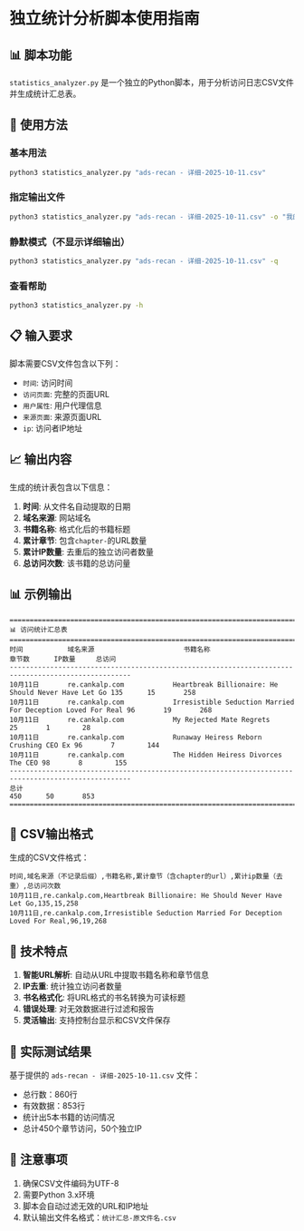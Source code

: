 # 独立统计分析脚本使用指南

## 📊 脚本功能
`statistics_analyzer.py` 是一个独立的Python脚本，用于分析访问日志CSV文件并生成统计汇总表。

## 🚀 使用方法

### 基本用法
```bash
python3 statistics_analyzer.py "ads-recan - 详细-2025-10-11.csv"
```

### 指定输出文件
```bash
python3 statistics_analyzer.py "ads-recan - 详细-2025-10-11.csv" -o "我的统计报表.csv"
```

### 静默模式（不显示详细输出）
```bash
python3 statistics_analyzer.py "ads-recan - 详细-2025-10-11.csv" -q
```

### 查看帮助
```bash
python3 statistics_analyzer.py -h
```

## 📋 输入要求
脚本需要CSV文件包含以下列：
- `时间`: 访问时间
- `访问页面`: 完整的页面URL
- `用户属性`: 用户代理信息
- `来源页面`: 来源页面URL
- `ip`: 访问者IP地址

## 📈 输出内容
生成的统计表包含以下信息：
1. **时间**: 从文件名自动提取的日期
2. **域名来源**: 网站域名
3. **书籍名称**: 格式化后的书籍标题
4. **累计章节**: 包含`chapter-`的URL数量
5. **累计IP数量**: 去重后的独立访问者数量
6. **总访问次数**: 该书籍的总访问量

## 📊 示例输出
```
====================================================================================================
📊 访问统计汇总表
====================================================================================================
时间           域名来源                      书籍名称                                章节数      IP数量     总访问     
----------------------------------------------------------------------------------------------------
10月11日       re.cankalp.com            Heartbreak Billionaire: He Should Never Have Let Go 135      15       258     
10月11日       re.cankalp.com            Irresistible Seduction Married For Deception Loved For Real 96       19       268     
10月11日       re.cankalp.com            My Rejected Mate Regrets            25       1        28      
10月11日       re.cankalp.com            Runaway Heiress Reborn Crushing CEO Ex 96       7        144     
10月11日       re.cankalp.com            The Hidden Heiress Divorces The CEO 98       8        155     
----------------------------------------------------------------------------------------------------
总计                                                                       450      50       853     
====================================================================================================
```

## 📄 CSV输出格式
生成的CSV文件格式：
```csv
时间,域名来源（不记录后缀）,书籍名称,累计章节（含chapter的url）,累计ip数量（去重）,总访问次数
10月11日,re.cankalp.com,Heartbreak Billionaire: He Should Never Have Let Go,135,15,258
10月11日,re.cankalp.com,Irresistible Seduction Married For Deception Loved For Real,96,19,268
```

## 🔧 技术特点
1. **智能URL解析**: 自动从URL中提取书籍名称和章节信息
2. **IP去重**: 统计独立访问者数量
3. **书名格式化**: 将URL格式的书名转换为可读标题
4. **错误处理**: 对无效数据进行过滤和报告
5. **灵活输出**: 支持控制台显示和CSV文件保存

## 🎯 实际测试结果
基于提供的 `ads-recan - 详细-2025-10-11.csv` 文件：
- 总行数：860行
- 有效数据：853行
- 统计出5本书籍的访问情况
- 总计450个章节访问，50个独立IP

## 📝 注意事项
1. 确保CSV文件编码为UTF-8
2. 需要Python 3.x环境
3. 脚本会自动过滤无效的URL和IP地址
4. 默认输出文件名格式：`统计汇总-原文件名.csv`